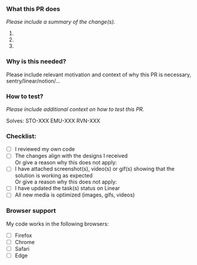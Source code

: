 ### What this PR does

_Please include a summary of the change(s)._

1.
2.
3.

### Why is this needed?

Please include relevant motivation and context of why this PR is necessary, sentry/linear/notion/...

### How to test?

_Please include additional context on how to test this PR._

Solves:
STO-XXX
EMU-XXX
RVN-XXX

### Checklist:

- [ ] I reviewed my own code
- [ ] The changes align with the designs I received  
  Or give a reason why this does not apply:
- [ ] I have attached screenshot(s), video(s) or gif(s) showing that the solution is working as expected  
  Or give a reason why this does not apply:
- [ ] I have updated the task(s) status on Linear
- [ ] All new media is optimized (images, gifs, videos)

### Browser support

My code works in the following browsers:

- [ ] Firefox
- [ ] Chrome
- [ ] Safari
- [ ] Edge
